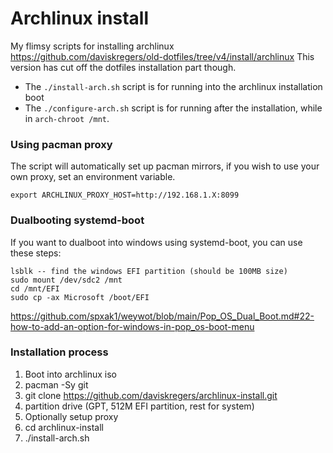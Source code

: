 # Archlinux install

My flimsy scripts for installing archlinux https://github.com/daviskregers/old-dotfiles/tree/v4/install/archlinux
This version has cut off the dotfiles installation part though.

- The `./install-arch.sh` script is for running into the archlinux installation boot
- The `./configure-arch.sh` script is for running after the installation, while in `arch-chroot /mnt`.

### Using pacman proxy

The script will automatically set up pacman mirrors, if you wish to use your own proxy, set an environment variable.

```
export ARCHLINUX_PROXY_HOST=http://192.168.1.X:8099
```

### Dualbooting systemd-boot

If you want to dualboot into windows using systemd-boot, you can use these steps:

```
lsblk -- find the windows EFI partition (should be 100MB size)
sudo mount /dev/sdc2 /mnt
cd /mnt/EFI
sudo cp -ax Microsoft /boot/EFI
```

https://github.com/spxak1/weywot/blob/main/Pop_OS_Dual_Boot.md#22-how-to-add-an-option-for-windows-in-pop_os-boot-menu

### Installation process

1. Boot into archlinux iso
2. pacman -Sy git
3. git clone https://github.com/daviskregers/archlinux-install.git
4. partition drive (GPT, 512M EFI partition, rest for system)
5. Optionally setup proxy
6. cd archlinux-install
6. ./install-arch.sh 
